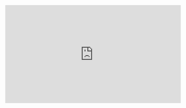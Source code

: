 <iframe width="560" height="315" src="https://www.youtube.com/embed/-J5UTQObcGM" frameborder="0" allowfullscreen></iframe>
